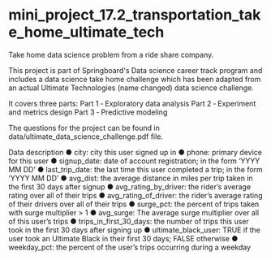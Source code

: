 # mini_project_17.2_transportation_take_home_ultimate_tech
 
 Take home data science problem from a ride share company.
 
 This project is part of Springboard's Data science career track program and includes a data
 science take home challenge which has been adapted from an actual Ultimate Technologies (name changed)
 data science challenge. 
 
 It covers three parts:
 Part 1 ‑ Exploratory data analysis
 Part 2 ‑ Experiment and metrics design
 Part 3 ‑ Predictive modeling
 
 The questions for the project can be found in data/ultimate_data_science_challenge.pdf file. 
 
Data description
● city: city this user signed up in
● phone: primary device for this user
● signup_date: date of account registration; in the form ‘YYYY MM DD’
● last_trip_date: the last time this user completed a trip; in the form ‘YYYY MM DD’
● avg_dist: the average distance in miles per trip taken in the first 30 days after signup
● avg_rating_by_driver: the rider’s average rating over all of their trips
● avg_rating_of_driver: the rider’s average rating of their drivers over all of their trips
● surge_pct: the percent of trips taken with surge multiplier > 1
● avg_surge: The average surge multiplier over all of this user’s trips
● trips_in_first_30_days: the number of trips this user took in the first 30 days after
signing up
● ultimate_black_user: TRUE if the user took an Ultimate Black in their first 30 days;
FALSE otherwise
● weekday_pct: the percent of the user’s trips occurring during a weekday


